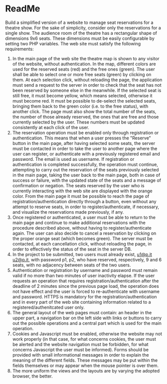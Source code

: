 # ReadMe

Build a simplified version of a website to manage seat reservations for a theatre show. For the sake of simplicity, consider only the reservations for a single show. The audience room of the theatre has a rectangular shape of dimensions 9x6 seats. These dimensions must be easily configurable by setting two PHP variables. The web site must satisfy the following requirements:
1. In the main page of the web site the theatre map is shown to any visitor of the website, without authentication. In the map, different colors are used for the reserved seats (red) and the free ones (green). The user shall be able to select one or more free seats (green) by clicking on them. At each selection click, without reloading the page, the application must send a request to the server in order to check that the seat has not been reserved by someone else in the meanwhile. If the selected seat is still free, it must become yellow, which means selected, otherwise it must become red. It must be possible to de-select the selected seats, bringing them back to the green color (i.e. to the free status), with another click. The page must also show the total number of the seats, the number of those already reserved, the ones that are free and those currently selected by the user. These numbers must be updated consistently at each click of the user.
2. The reservation operation must be enabled only through registration or authentication. This means that when a user presses the "Reserve" button in the main page, after having selected some seats, the server must be contacted in order to take the user to another page where the user can register, or authenticate with a previously registered email and password. The email is used as username. If registration or authentication is completed successfully, the operation must continue, attempting to carry out the reservation of the seats previously selected in the main page, taking the user back to the main page, both in case of success or failure, with the updated state of the seats and a message of confirmation or negation. The seats reserved by the user who is currently interacting with the web site are displayed with the orange color. From the main page it must be possible to reach the page of registration/authentication directly through a button, even without any attempt to reserve seats, in order to register/authenticate, if necessary, and visualize the reservations made previously, if any.
3. Once registered or authenticated, a user must be able to return to the main page and continue to make additional reservations with the procedure described above, without having to register/authenticate again. The user can also decide to cancel a reservation by clicking on the proper orange seat (which becomes green). The server must be contacted, at each cancellation click, without reloading the page, in order to effectively the status of the seat in the server DB.
4. In the project to be submitted, two users must already exist, u1@p.it u2@p.it, with password p1, p2, who have reserved, respectively, 9 and 6 seats, with no adjacency between seats of the two users.
5. Authentication or registration by username and password must remain valid if no more than two minutes of user inactivity elapse. If the user requests an operation that requires registration/authentication after the deadline of 2 minutes since the previous page load, the operation does not have effect and the user is forced to re-authenticate with username and password. HTTPS is mandatory for the registration/authentication and in every part of the web site containing information related to a registered/authenitcated user only.
6. The general layout of the web pages must contain: an header in the upper part, a navigation bar on the left side with links or buttons to carry out the possible operations and a central part which is used for the main operation.
7. Cookies and Javascript must be enabled, otherwise the website may not work properly (in that case, for what concerns cookies, the user must be alerted and the website navigation must be forbidden, for what concerns Javascript the user must be informed). Forms should be provided with small informational messages in order to explain the meaning of the different fields. These messages may be put within the fields themselves or may appear when the mouse pointer is over them.
8. The more uniform the views and the layouts are by varying the adopted browser, the better.